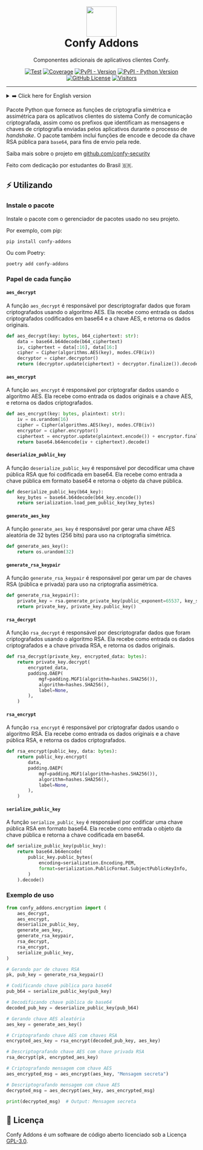 <h1 align="center">
  <a href="https://github.com/confy-security/confy-addons" target="_blank" rel="noopener noreferrer">
    <picture>
      <img width="80" src="https://github.com/confy-security/assets/blob/main/img/confy-app-icon.png?raw=true">
    </picture>
  </a>
  <br>
  Confy Addons
</h1>

<p align="center">Componentes adicionais de aplicativos clientes Confy.</p>

<div align="center">

[![Test](https://github.com/confy-security/confy-addons/actions/workflows/test.yml/badge.svg)](https://github.com/confy-security/confy-addons/actions/workflows/test.yml)
[![Coverage](https://coverage-badge.samuelcolvin.workers.dev/confy-security/confy-addons.svg)](https://coverage-badge.samuelcolvin.workers.dev/redirect/confy-security/confy-addons)
[![PyPI - Version](https://img.shields.io/pypi/v/confy-addons?color=blue)](https://pypi.org/project/confy-addons/)
[![PyPI - Python Version](https://img.shields.io/pypi/pyversions/confy-addons)](https://pypi.org/project/confy-addons/)
[![GitHub License](https://img.shields.io/github/license/confy-security/confy-addons?color=blue)](/LICENSE)
[![Visitors](https://api.visitorbadge.io/api/visitors?path=confy-security%2Fconfy-addons&label=repository%20visits&countColor=%231182c3&style=flat)](https://github.com/confy-security/confy-addons)
  
</div>

---

<details><summary>➡️ Click here for English version</summary><br>

A Python package that provides symmetric and asymmetric encryption functions for client applications of the Confy encrypted communication system, as well as prefixes that identify messages and encryption keys sent by applications during the handshake process. The package also includes functions to encode and decode the public RSA key to `base64` for sending over the network.

Learn more about the project at [github.com/confy-security](https://github.com/confy-security)

Made with dedication by students from Brazil 🇧🇷.

## ⚡ Using

### Install the package

Install the package with the package manager used in your project.

For example, with pip:

```shell
pip install confy-addons
```

Or with Poetry:

```shell
poetry add confy-addons
```

### Role of each function

#### `aes_decrypt`

The `aes_decrypt` function is responsible for decrypting data that was encrypted using the AES algorithm. It receives as input the encrypted base64-encoded data and the AES key, and returns the original data.

```python
def aes_decrypt(key: bytes, b64_ciphertext: str):
    data = base64.b64decode(b64_ciphertext)
    iv, ciphertext = data[:16], data[16:]
    cipher = Cipher(algorithms.AES(key), modes.CFB(iv))
    decryptor = cipher.decryptor()
    return (decryptor.update(ciphertext) + decryptor.finalize()).decode()
```

#### `aes_encrypt`

The `aes_encrypt` function is responsible for encrypting data using the AES algorithm. It takes the original data and the AES key as input and returns the encrypted data.

```python
def aes_encrypt(key: bytes, plaintext: str):
    iv = os.urandom(16)
    cipher = Cipher(algorithms.AES(key), modes.CFB(iv))
    encryptor = cipher.encryptor()
    ciphertext = encryptor.update(plaintext.encode()) + encryptor.finalize()
    return base64.b64encode(iv + ciphertext).decode()
```

#### `deserialize_public_key`

The `deserialize_public_key` function is responsible for decoding an RSA public key that has been encoded in base64. It receives the public key in base64 format as input and returns the public key object.

```python
def deserialize_public_key(b64_key):
    key_bytes = base64.b64decode(b64_key.encode())
    return serialization.load_pem_public_key(key_bytes)
```

#### `generate_aes_key`

The `generate_aes_key` function generates a random 32-byte (256-bit) AES key for use in symmetric encryption.

```python
def generate_aes_key():
    return os.urandom(32)
```

#### `generate_rsa_keypair`

The `generate_rsa_keypair` function generates an RSA key pair (public and private) for use in asymmetric encryption.

```python
def generate_rsa_keypair():
    private_key = rsa.generate_private_key(public_exponent=65537, key_size=4096)
    return private_key, private_key.public_key()
```

#### `rsa_decrypt`

The `rsa_decrypt` function is responsible for decrypting data that was encrypted using the RSA algorithm. It receives the encrypted data and the RSA private key as input, and returns the original data.

```python
def rsa_decrypt(private_key, encrypted_data: bytes):
    return private_key.decrypt(
        encrypted_data,
        padding.OAEP(
            mgf=padding.MGF1(algorithm=hashes.SHA256()),
            algorithm=hashes.SHA256(),
            label=None,
        ),
    )
```

#### `rsa_encrypt`

The `rsa_encrypt` function is responsible for encrypting data using the RSA algorithm. It takes the original data and the RSA public key as input and returns the encrypted data.

```python
def rsa_encrypt(public_key, data: bytes):
    return public_key.encrypt(
        data,
        padding.OAEP(
            mgf=padding.MGF1(algorithm=hashes.SHA256()),
            algorithm=hashes.SHA256(),
            label=None,
        ),
    )
```

#### `serialize_public_key`

The `serialize_public_key` function is responsible for encoding an RSA public key in base64 format. It receives the public key object as input and returns the base64-encoded key.

```python
def serialize_public_key(public_key):
    return base64.b64encode(
        public_key.public_bytes(
            encoding=serialization.Encoding.PEM,
            format=serialization.PublicFormat.SubjectPublicKeyInfo,
        )
    ).decode()
```

### Usage example

```python
from confy_addons.encryption import (
    aes_decrypt,
    aes_encrypt,
    deserialize_public_key,
    generate_aes_key,
    generate_rsa_keypair,
    rsa_decrypt,
    rsa_encrypt,
    serialize_public_key,
)

# Generating RSA key pair
pk, pub_key = generate_rsa_keypair()

# Encoding public key to base64
pub_b64 = serialize_public_key(pub_key)

# Decoding public key from base64
decoded_pub_key = deserialize_public_key(pub_b64)

# Generating random AES key
aes_key = generate_aes_key()

# Encrypting AES key with RSA keys
encrypted_aes_key = rsa_encrypt(decoded_pub_key, aes_key)

# Decrypting AES key with RSA private key
rsa_decrypt(pk, encrypted_aes_key)

# Encrypting message with AES key
aes_encrypted_msg = aes_encrypt(aes_key, "Secret message")

# Decrypting message with AES key
decrypted_msg = aes_decrypt(aes_key, aes_encrypted_msg)

print(decrypted_msg) # Output: Secret message
```

## 📜 License

Confy Addons is open source software licensed under the [GPL-3.0](https://github.com/confy-security/confy-addons/blob/main/LICENSE) license.

</details>

Pacote Python que fornece as funções de criptografia simétrica e assimétrica para os aplicativos clientes do sistema Confy de comunicação criptografada, assim como os prefixos que identificam as mensagens e chaves de criptografia enviadas pelos aplicativos durante o processo de *handshake*. O pacote também inclui funções de encode e decode da chave RSA pública para `base64`, para fins de envio pela rede.

Saiba mais sobre o projeto em [github.com/confy-security](https://github.com/confy-security)

Feito com dedicação por estudantes do Brasil 🇧🇷.

## ⚡ Utilizando

### Instale o pacote

Instale o pacote com o gerenciador de pacotes usado no seu projeto.

Por exemplo, com pip:

```shell
pip install confy-addons
```

Ou com Poetry:

```shell
poetry add confy-addons
```

### Papel de cada função

#### `aes_decrypt`

A função `aes_decrypt` é responsável por descriptografar dados que foram criptografados usando o algoritmo AES. Ela recebe como entrada os dados criptografados codificados em base64 e a chave AES, e retorna os dados originais.

```python
def aes_decrypt(key: bytes, b64_ciphertext: str):
    data = base64.b64decode(b64_ciphertext)
    iv, ciphertext = data[:16], data[16:]
    cipher = Cipher(algorithms.AES(key), modes.CFB(iv))
    decryptor = cipher.decryptor()
    return (decryptor.update(ciphertext) + decryptor.finalize()).decode()
```

#### `aes_encrypt`

A função `aes_encrypt` é responsável por criptografar dados usando o algoritmo AES. Ela recebe como entrada os dados originais e a chave AES, e retorna os dados criptografados.

```python
def aes_encrypt(key: bytes, plaintext: str):
    iv = os.urandom(16)
    cipher = Cipher(algorithms.AES(key), modes.CFB(iv))
    encryptor = cipher.encryptor()
    ciphertext = encryptor.update(plaintext.encode()) + encryptor.finalize()
    return base64.b64encode(iv + ciphertext).decode()
```

#### `deserialize_public_key`

A função `deserialize_public_key` é responsável por decodificar uma chave pública RSA que foi codificada em base64. Ela recebe como entrada a chave pública em formato base64 e retorna o objeto da chave pública.

```python
def deserialize_public_key(b64_key):
    key_bytes = base64.b64decode(b64_key.encode())
    return serialization.load_pem_public_key(key_bytes)
```

#### `generate_aes_key`

A função `generate_aes_key` é responsável por gerar uma chave AES aleatória de 32 bytes (256 bits) para uso na criptografia simétrica.

```python
def generate_aes_key():
    return os.urandom(32)
```

#### `generate_rsa_keypair`

A função `generate_rsa_keypair` é responsável por gerar um par de chaves RSA (pública e privada) para uso na criptografia assimétrica.

```python
def generate_rsa_keypair():
    private_key = rsa.generate_private_key(public_exponent=65537, key_size=4096)
    return private_key, private_key.public_key()
```

#### `rsa_decrypt`

A função `rsa_decrypt` é responsável por descriptografar dados que foram criptografados usando o algoritmo RSA. Ela recebe como entrada os dados criptografados e a chave privada RSA, e retorna os dados originais.

```python
def rsa_decrypt(private_key, encrypted_data: bytes):
    return private_key.decrypt(
        encrypted_data,
        padding.OAEP(
            mgf=padding.MGF1(algorithm=hashes.SHA256()),
            algorithm=hashes.SHA256(),
            label=None,
        ),
    )
```

#### `rsa_encrypt`

A função `rsa_encrypt` é responsável por criptografar dados usando o algoritmo RSA. Ela recebe como entrada os dados originais e a chave pública RSA, e retorna os dados criptografados.

```python
def rsa_encrypt(public_key, data: bytes):
    return public_key.encrypt(
        data,
        padding.OAEP(
            mgf=padding.MGF1(algorithm=hashes.SHA256()),
            algorithm=hashes.SHA256(),
            label=None,
        ),
    )
```

#### `serialize_public_key`

A função `serialize_public_key` é responsável por codificar uma chave pública RSA em formato base64. Ela recebe como entrada o objeto da chave pública e retorna a chave codificada em base64.

```python
def serialize_public_key(public_key):
    return base64.b64encode(
        public_key.public_bytes(
            encoding=serialization.Encoding.PEM,
            format=serialization.PublicFormat.SubjectPublicKeyInfo,
        )
    ).decode()
```

### Exemplo de uso

```python
from confy_addons.encryption import (
    aes_decrypt,
    aes_encrypt,
    deserialize_public_key,
    generate_aes_key,
    generate_rsa_keypair,
    rsa_decrypt,
    rsa_encrypt,
    serialize_public_key,
)

# Gerando par de chaves RSA
pk, pub_key = generate_rsa_keypair()

# Codificando chave pública para base64
pub_b64 = serialize_public_key(pub_key)

# Decodificando chave pública de base64
decoded_pub_key = deserialize_public_key(pub_b64)

# Gerando chave AES aleatória
aes_key = generate_aes_key()

# Criptografando chave AES com chaves RSA
encrypted_aes_key = rsa_encrypt(decoded_pub_key, aes_key)

# Descriptografando chave AES com chave privada RSA
rsa_decrypt(pk, encrypted_aes_key)

# Criptografando mensagem com chave AES
aes_encrypted_msg = aes_encrypt(aes_key, "Mensagem secreta")

# Descriptografando mensagem com chave AES
decrypted_msg = aes_decrypt(aes_key, aes_encrypted_msg)

print(decrypted_msg)  # Output: Mensagem secreta
```

## 📜 Licença

Confy Addons é um software de código aberto licenciado sob a Licença [GPL-3.0](https://github.com/confy-security/confy-addons/blob/main/LICENSE).
